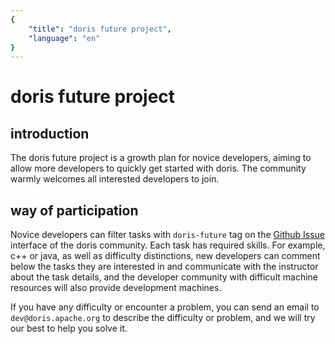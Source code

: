 ```yaml
---
{
    "title": "doris future project",
    "language": "en"
}
---
```


<!--
Licensed to the Apache Software Foundation (ASF) under one
or more contributor license agreements.  See the NOTICE file
distributed with this work for additional information
regarding copyright ownership.  The ASF licenses this file
to you under the Apache License, Version 2.0 (the
"License"); you may not use this file except in compliance
with the License.  You may obtain a copy of the License at

  http://www.apache.org/licenses/LICENSE-2.0

Unless required by applicable law or agreed to in writing,
software distributed under the License is distributed on an
"AS IS" BASIS, WITHOUT WARRANTIES OR CONDITIONS OF ANY
KIND, either express or implied.  See the License for the
specific language governing permissions and limitations
under the License.
-->

# doris future project

## introduction

The doris future project is a growth plan for novice developers, aiming to allow more developers to quickly get started with doris. The community warmly welcomes all interested developers to join.

## way of participation

Novice developers can filter tasks with `doris-future` tag on the [Github Issue](https://github.com/apache/doris/issues) interface of the doris community. Each task has required skills. For example, c++ or java, as well as difficulty distinctions, new developers can comment below the tasks they are interested in and communicate with the instructor about the task details, and the developer community with difficult machine resources will also provide development machines.

If you have any difficulty or encounter a problem, you can send an email to `dev@doris.apache.org` to describe the difficulty or problem, and we will try our best to help you solve it.

